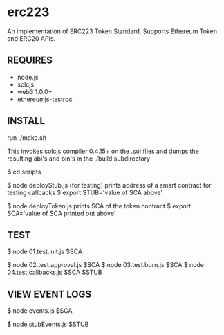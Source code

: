 # erc223

An implementation of ERC223 Token Standard. Supports Ethereum Token and ERC20
APIs.

## REQUIRES

 * node.js
 * solcjs
 * web3 1.0.0+
 * ethereumjs-testrpc

## INSTALL

run ./make.sh

This invokes solcjs compiler 0.4.15+ on the .sol files and dumps the resulting
abi's and bin's in the ./build subdirectory

$ cd scripts

$ node deployStub.js  (for testing)
prints address of a smart contract for testing callbacks
$ export STUB='value of SCA above'

$ node deployToken.js
prints SCA of the token contract
$ export SCA='value of SCA printed out above'

## TEST

$ node 01.test.init.js $SCA

$ node 02.test.approval.js $SCA
$ node 03.test.burn.js $SCA
$ node 04.test.callbacks.js $SCA $STUB

## VIEW EVENT LOGS

$ node events.js $SCA

$ node stubEvents.js $STUB


